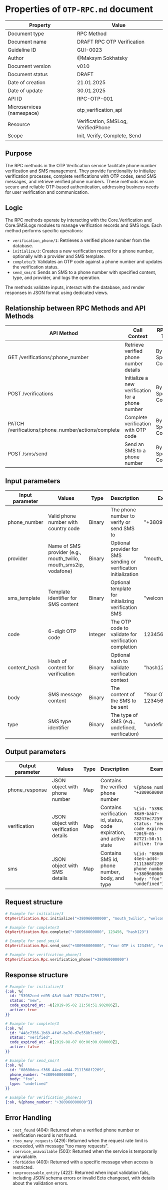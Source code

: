 # Properties of `OTP-RPC.md` document

| Property | Value |
|----------|-------|
| Document type | RPC Method |
| Document name | DRAFT RPC OTP Verification |
| Guideline ID | GUI-0023 |
| Author | @Maksym Sokhatsky |
| Document version | v010 |
| Document status | DRAFT |
| Date of creation | 21.01.2025 |
| Date of update | 30.01.2025 |
| API ID | RPC-OTP-001 |
| Microservices (namespace) | otp_verification_api |
| Resource | Verification, SMSLog, VerifiedPhone |
| Scope | Init, Verify, Complete, Send |

## Purpose
The RPC methods in the OTP Verification service facilitate phone number verification and SMS management.
They provide functionality to initialize verification processes, complete verifications with OTP codes,
send SMS messages, and retrieve verified phone numbers. These methods ensure secure and
reliable OTP-based authentication, addressing business needs for user verification and communication.

## Logic
The RPC methods operate by interacting with the Core.Verification and Core.SMSLogs modules to
manage verification records and SMS logs. Each method performs specific operations:

- `verification_phone/1`: Retrieves a verified phone number from the database.
- `initialize/3`: Creates a new verification record for a phone number, optionally with a provider and SMS template.
- `complete/3`: Validates an OTP code against a phone number and updates the verification status.
- `send_sms/4`: Sends an SMS to a phone number with specified content, type, and provider, and logs the operation.

The methods validate inputs, interact with the database, and render responses in JSON format using dedicated views.

## Relationship between RPC Methods and API Methods

| API Method | Call Context | RPC Call Type |
|------------|--------------|---------------|
| GET /verifications/:phone_number | Retrieve verified phone number details | By Specific Condition |
| POST /verifications | Initialize a new verification for a phone number | By Specific Condition |
| PATCH /verifications/:phone_number/actions/complete | Complete verification with OTP code | By Specific Condition |
| POST /sms/send | Send an SMS to a phone number | By Specific Condition |

## Input parameters

| Input parameter | Values | Type | Description | Example |
|-----------------|--------|------|-------------|---------|
| phone_number | Valid phone number with country code | Binary | The phone number to verify or send SMS to | "+380960000000" |
| provider | Name of SMS provider (e.g., mouth_twilio, mouth_sms2ip, vodafone) | Binary | Optional provider for SMS sending or verification initialization | "mouth_twilio" |
| sms_template | Template identifier for SMS content | Binary | Optional template for initializing verification SMS | "welcome_template" |
| code | 6-digit OTP code | Integer | The OTP code to validate for verification completion | 123456 |
| content_hash | Hash of content for verification | Binary | Optional hash to validate verification context | "hash123" |
| body | SMS message content | Binary | The content of the SMS to be sent | "Your OTP is 123456" |
| type | SMS type identifier | Binary | The type of SMS (e.g., undefined, verification) | "undefined" |

## Output parameters

| Output parameter | Values | Type | Description | Example |
|------------------|--------|------|-------------|---------|
| phone_response | JSON object with phone number | Map | Contains the verified phone number | `%{phone_number: "+380960000000"}` |
| verification | JSON object with verification details | Map | Contains verification id, status, code expiration, and active state | `%{id: "53982ced-ed95-48a9-bab7-78247ec7259f", status: "new", code_expired_at: "2019-05-02T21:58:51.902086Z", active: true}` |
| sms | JSON object with SMS details | Map | Contains SMS id, phone number, body, and type | `%{id: "08600dea-f366-44e4-ad44-7111368f2209", phone_number: "+380960000000", body: "foo", type: "undefined"}` |

## Request structure
```elixir
# Example for initialize/3
OtpVerification.Rpc.initialize("+380960000000", "mouth_twilio", "welcome_template")

# Example for complete/3
OtpVerification.Rpc.complete("+380960000000", 123456, "hash123")

# Example for send_sms/4
OtpVerification.Rpc.send_sms("+380960000000", "Your OTP is 123456", "verification", "mouth_twilio")

# Example for verification_phone/1
OtpVerification.Rpc.verification_phone("+380960000000")
```

## Response structure
```elixir
# Example for initialize/3
{:ok, %{
  id: "53982ced-ed95-48a9-bab7-78247ec7259f",
  status: "new",
  code_expired_at: ~U[2019-05-02 21:58:51.902086Z],
  active: true
}}

# Example for complete/3
{:ok, %{
  id: "448c7356-1b69-4f4f-be70-d7e558b7cb09",
  status: "verified",
  code_expired_at: ~U[2019-08-07 00:00:00.000000Z],
  active: false
}}

# Example for send_sms/4
{:ok, %{
  id: "08600dea-f366-44e4-ad44-7111368f2209",
  phone_number: "+380960000000",
  body: "foo",
  type: "undefined"
}}

# Example for verification_phone/1
{:ok, %{phone_number: "+380960000000"}}
```

## Error Handling
- `:not_found` (404): Returned when a verified phone number or verification record is not found.
- `:too_many_requests` (429): Returned when the request rate limit is exceeded, with message "too many requests".
- `:service_unavailable` (503): Returned when the service is temporarily unavailable.
- `:forbidden` (403): Returned with a specific message when access is restricted.
- `:unprocessable_entity` (422): Returned when input validation fails, including JSON schema errors or invalid Ecto changeset, with details about the validation errors.

